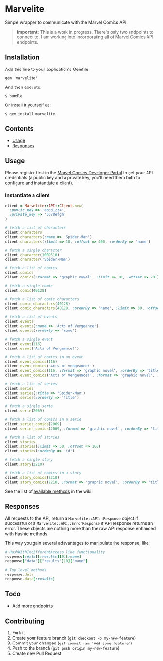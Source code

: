 # Marvelite

Simple wrapper to communicate with the Marvel Comics API.


> **Important:** This is a work in progress. There's only two endpoints to connect to. I am working into incorporating all of Marvel Comics API endpoints.

## Installation

Add this line to your application's Gemfile:

    gem 'marvelite'

And then execute:

    $ bundle

Or install it yourself as:

    $ gem install marvelite

## Contents

* [Usage](#usage)
* [Responses](#responses)


## Usage

Please register first in the [Marvel Comics Developer Portal](http://developer.marvel.com/) to get your API credentials (a public key and a private key, you'll need them both to configure and instantiate a client).

### Instantiate a client

```ruby
client = Marvelite::API::Client.new(
  :public_key => 'abcd1234',
  :private_key => '5678efgh'
)

# fetch a list of characters
client.characters
client.characters(:name => 'Spider-Man')
client.characters(:limit => 10, :offset => 400, :orderBy => 'name')

# fetch a single character
client.character(1009610)
client.character('Spider-Man')

# fetch a list of comics
client.comics
client.comics(:format => 'graphic novel', :limit => 10, :offset => 20 })

# fetch a single comic
client.comic(40128)

# fetch a list of comic characters
client.comic_characters(40128)
client.comic_characters(40128, :orderBy => 'name', :limit => 30, :offset => 20)

# fetch a list of events
client.events
client.events(:name => 'Acts of Vengeance')
client.events(:orderBy => 'name')

# fetch a single event
client.event(116)
client.event('Acts of Vengeance!')

# fetch a list of comics in an event
client.event_comics(116)
client.event_comics('Acts of Vengeance!')
client.event_comics(116, :format => 'graphic novel', :orderBy => 'title', :limit => 10)
client.event_comics('Acts of Vengeance!', :format => 'graphic novel', :orderBy => 'title', :limit => 10)

# fetch a list of series
client.series
client.series(:title => 'Spider-Man')
client.series(:orderBy => 'title')

# fetch a single serie
client.serie(2069)

# fetch a list of comics in a serie
client.series_comics(2069)
client.series_comics(2069, :format => 'graphic novel', :orderBy => 'title', :limit => 10)

# fetch a list of stories
client.stories
client.stories(:limit => 50, :offset => 100)
client.stories(:orderBy => 'id')

# fetch a single story
client.story(2210)

# fetch a list of comics in a story
client.story_comics(2210)
client.story_comics(2210, :format => 'graphic novel', :orderBy => 'title', :limit => 10)
```

See the list of [available methods](https://github.com/antillas21/marvelite/wiki/Documentation) in the wiki.


## Responses

All requests to the API, return a `Marvelite::API::Response` object if successful or a `Marvelite::API::ErrorResponse` if API response returns an error. These objects are nothing more than the raw API response enhanced with Hashie methods.

This way you gain several adavantages to manipulate the response, like:

```ruby
# HashWithIndifferentAccess like functionality
response[:data][:results][0][:name]
response["data"]["results"][0]["name"]

# Top level methods
response.data
response.data[:results]
```



## Todo

* Add more endpoints


## Contributing

1. Fork it
2. Create your feature branch (`git checkout -b my-new-feature`)
3. Commit your changes (`git commit -am 'Add some feature'`)
4. Push to the branch (`git push origin my-new-feature`)
5. Create new Pull Request
